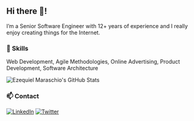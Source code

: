 ## Hi there 👋!

I’m a Senior Software Engineer with 12+ years of experience and I really enjoy creating things for the Internet.

### 🧰 Skills

Web Development, Agile Methodologies, Online Advertising, Product Development, Software Architecture

![Ezequiel Maraschio's GitHub Stats](https://github-readme-stats.vercel.app/api?username=emaraschio&theme=dark&count_private=true&show_icons=true&hide=contribs)


### 📫 Contact

[![LinkedIn](https://img.shields.io/badge/LinkedIn-%230077B5.svg?logo=linkedin&logoColor=white&style=for-the-badge)](https://www.linkedin.com/in/emaraschio/) [![Twitter](https://img.shields.io/twitter/follow/emaraschio?color=%231DA1F2&label=Follow%20me&logo=Twitter&style=for-the-badge)](https://twitter.com/emaraschio)
